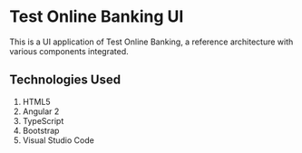 # Test Online Banking UI
This is a UI application of Test Online Banking, a reference architecture with various components integrated.

## Technologies Used
1. HTML5
2. Angular 2
3. TypeScript
4. Bootstrap
5. Visual Studio Code


